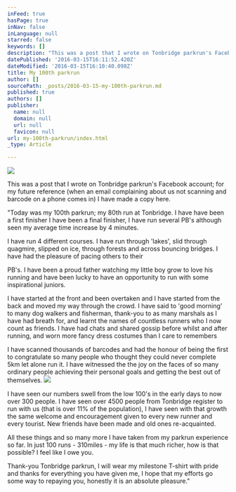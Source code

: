 ```yaml
---
inFeed: true
hasPage: true
inNav: false
inLanguage: null
starred: false
keywords: []
description: "This was a post that I wrote on Tonbridge parkrun's Facebook account; for my future reference (when an email complaining about us not scanning and barcode on a phone) I have made a copy here."
datePublished: '2016-03-15T16:11:52.420Z'
dateModified: '2016-03-15T16:10:40.098Z'
title: My 100th parkrun
author: []
sourcePath: _posts/2016-03-15-my-100th-parkrun.md
published: true
authors: []
publisher:
  name: null
  domain: null
  url: null
  favicon: null
url: my-100th-parkrun/index.html
_type: Article

---
```

![](https://the-grid-user-content.s3-us-west-2.amazonaws.com/640a3420-cf24-4b58-892c-0f070fc6ce57.jpg)

This was a post that I wrote on Tonbridge parkrun's Facebook account; for my future reference (when an email complaining about us not scanning and barcode on a phone comes in) I have made a copy here.

"Today was my 100th parkrun; my 80th run at Tonbridge. I have have been a first finisher I have been a final finisher, I have run several PB's although seen my average time increase by 4 minutes.

I have run 4 different courses. I have run through 'lakes', slid through quagmire, slipped on ice, through forests and across bouncing bridges. I have had the pleasure of pacing others to their

PB's. I have been a proud father watching my little boy grow to love his running and have been lucky to have an opportunity to run with some inspirational juniors.

I have started at the front and been overtaken and I have started from the back and moved my way through the crowd. I have said to 'good morning' to many dog walkers and fisherman, thank-you to as many marshals as I have had breath for, and learnt the names of countless runners who I now count as friends. I have had chats and shared gossip before whilst and after running, and worn more fancy dress costumes than I care to remembers

I have scanned thousands of barcodes and had the honour of being the first to congratulate so many people who thought they could never complete 5km let alone run it. I have witnessed the the joy on the faces of so many ordinary people achieving their personal goals and getting the best out of themselves.
![](https://the-grid-user-content.s3-us-west-2.amazonaws.com/8fc5530f-6ca2-4551-9474-c3093c426bb3.jpg)

I have seen our numbers swell from the low 100's in the early days to now over 300 people. I have seen over 4500 people from Tonbridge register to run with us (that is over 11% of the population), I have seen with that growth the same welcome and encouragement given to every new runner and every tourist. New friends have been made and old ones re-acquainted.

All these things and so many more I have taken from my parkrun experience so far. In just 100 runs - 310miles - my life is that much richer, how is that possible? I feel like I owe you.

Thank-you Tonbridge parkrun, I will wear my milestone T-shirt with pride and thanks for everything you have given me, I hope that my efforts go some way to repaying you, honestly it is an absolute pleasure."
